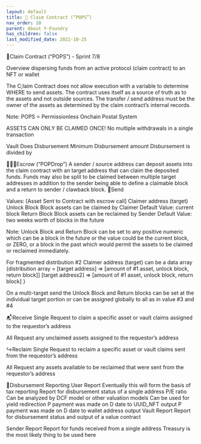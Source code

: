 ```yaml
---
layout: default
title: 🛅 Claim Contract (“POPS”)
nav_order: 10
parent: About Y-Foundry
has_children: false
last_modified_date: 2022-10-25
---
```


🛅Claim Contract (“POPS”) - Sprint 7/8

Overview
dispersing funds from an active protocol (claim contract) to an NFT or wallet

The C;laim Contract does not allow execution with a variable to determine WHERE to send assets.  The contract uses itself as a source of truth as to the assets and  not outside sources.  The transfer / send address must be the owner of the assets as determined by the claim contract’s internal records.

Note: POPS = Permissionless Onchain Postal System

ASSETS CAN ONLY BE CLAIMED ONCE!  No multiple withdrawals in a single transaction

Vault Does Disbursement
Minimum Disbursement amount
Disbursement is divided by

👮🏽‍♀️Escrow (“POPDrop”)
A sender / source address can deposit assets into the claim contract with an target address that can claim the deposited funds.  Funds may also be split to be claimed between multiple target addresses in addition to the sender being able to define a claimable block and a return to sender / clawback block.
📨Send

Values:
[Asset Sent to Contract with escrow call]
Claimer address (target)
Unlock Block
Block assets can be claimed by Claimer
Default Value: current block
Return Block
Block assets can be reclaimed by Sender
Default Value: two weeks worth of blocks in the future
	
Note:  Unlock Block and Return Block can be set to any positive numeric which can be a block in the future or the value could be the current block, or ZERO, or a block in the past which would permit the assets to be claimed or reclaimed immediately.

For fragmented distribution #2 Claimer address (target) can be a data array
	{distribution array = 
[target address] => [amount of #1 asset, unlock block, return block]]
[target address2] => [amount of #1 asset, unlock block, return block]
	}

On a multi-target send  the Unlock Block and Return blocks can be set at the individual target portion or can be assigned globally to all as in value #3 and #4

📬Receive
Single
Request to claim a specific asset or vault claims assigned to the requestor’s address

All
		Request any unclaimed assets assigned to the requestor’s address

↪️Reclaim
Single
Request to reclaim a specific asset or vault claims sent from the requestor’s address

All
Request any assets available to be reclaimed that were sent from the requestor’s address
		

📑Disbursement Reporting
User Report
		Eventually this will form the basis of tax reporting
 Report for disbursement status of a single address
P/E ratio
Can be analyzed by DCF model or other valuation models
Can be used for yield redirection
P payment was made on D date to UUID_NFT output
P payment was made on D date to wallet address output
Vault Report
		Report for disbursement status and output of a value contract

Sender Report
		Report for funds received from a single address
			Treasury is the most likely thing to be used here
